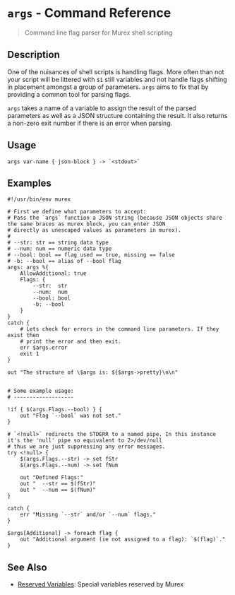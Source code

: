 # `args` - Command Reference

> Command line flag parser for Murex shell scripting

## Description

One of the nuisances of shell scripts is handling flags. More often than not
your script will be littered with `$1` still variables and not handle flags
shifting in placement amongst a group of parameters. `args` aims to fix that by
providing a common tool for parsing flags.

`args` takes a name of a variable to assign the result of the parsed parameters
as well as a JSON structure containing the result. It also returns a non-zero
exit number if there is an error when parsing.

## Usage

    args var-name { json-block } -> `<stdout>`

## Examples

    #!/usr/bin/env murex

    # First we define what parameters to accept:
    # Pass the `args` function a JSON string (because JSON objects share the same braces as murex block, you can enter JSON
    # directly as unescaped values as parameters in murex).
    #
    # --str: str == string data type
    # --num: num == numeric data type
    # --bool: bool == flag used == true, missing == false
    # -b: --bool == alias of --bool flag
    args: args %{
        AllowAdditional: true
        Flags: {
            --str:  str
            --num:  num
            --bool: bool
            -b: --bool
        }
    }
    catch {
        # Lets check for errors in the command line parameters. If they exist then
        # print the error and then exit.
        err $args.error
        exit 1
    }

    out "The structure of \$args is: ${$args->pretty}\n\n"


    # Some example usage:
    # -------------------

    !if { $(args.Flags.--bool) } {
        out "Flag `--bool` was not set."
    }

    # `<!null>` redirects the STDERR to a named pipe. In this instance it's the 'null' pipe so equivalent to 2>/dev/null
    # thus we are just suppressing any error messages.
    try <!null> {
        $(args.Flags.--str) -> set fStr
        $(args.Flags.--num) -> set fNum

        out "Defined Flags:"
        out "  --str == $(fStr)"
        out "  --num == $(fNum)"
    }

    catch {
        err "Missing `--str` and/or `--num` flags."
    }

    $args[Additional] -> foreach flag {
        out "Additional argument (ie not assigned to a flag): `$(flag)`."
    }

## See Also

- [Reserved Variables](../user-guide/reserved-vars.md):
  Special variables reserved by Murex
